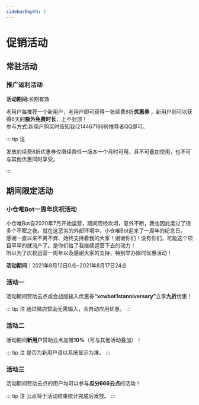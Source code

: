 ```yaml
---
sidebarDepth: 2
---
```

# 促销活动
## 常驻活动
### 推广返利活动

<b>活动期间:</b>长期有效

老用户每推荐一个新用户，老用户即可获得一张续费8折<b>优惠券</B><Badge text="1" type="warning"/> ，新用户则可以获得6天的<b>额外免费时长</b>，上不封顶！  
参与方式:新用户购买时告知我(2144671869)推荐者QQ即可。

::: tip 注
<p><Badge text="1" type="warning"/>发放的续费8折优惠券仅限续费任一版本一个月时可用，且不可叠加使用，也不可与其他优惠同时享受。</p>      
:::


## 期间限定活动


### 小仓唯Bot一周年庆祝活动

小仓唯Bot自2020年7月开始运营，期间历经坎坷，意外不断，我也因此度过了很多个不眠之夜。就在这恶劣的外部环境中，小仓唯Bot迎来了一周年的纪念日。  
感谢一直以来不离不弃、始终支持着我的大家！谢谢你们！没有你们，可能这个项目早早的就流产了。是你们给了我继续运营下去的动力！  
所以为了庆祝运营一周年以及感谢大家的支持，特别举办限时优惠活动！  

<b>活动期间：</b>2021年8月12日0点~2021年8月17日24点

### 活动一 
活动期间赞助云点或会战版输入优惠券<b>“xcwbot1stanniversary”</b>立享<b>九折</b>优惠！

::: tip 注
通过微店赞助无需输入，会自动应用优惠。
:::

### 活动二
活动期间<b>新用户</b>赞助云点加赠<b>10%</b>（可与其他活动叠加）！

::: tip 注
是否为新用户请以系统显示为准。
:::

### 活动三
活动期间赞助云点的用户均可以参与<b>瓜分666云点</b>的活动！

::: tip 注
云点将于活动结束统计完成后发放。
:::


<!--### 小仓唯Bot五一黄金周促销活动

<b>活动期间：</b>2021年5月1日0点~2021年5月5日24点

#### 活动一 <b>赞助赠时长</b>
--------

活动期间赞助均<b>加赠10%</b>的时长，次数不限，版本不限，时长不限！

<template><a-alert message="额外的时长会在充值时自动增加，无需手动操作" type="info" show-icon /></template>

#### 活动二 <b>赞助瓜分额外时长</b>
---------

活动期间进行赞助的，无论是否是第一次赞助，都可以参与平分<b>120天时长</b>的活动！

<template><a-alert
      message="额外的时长将于活动结束后一周内以卡密形式发送到您购买时填写的邮箱中，请注意查收。"
      type="info"
      show-icon
    /></template>

#### 活动三 <b>大额优惠券限时秒杀</b>
---------

5月1日至5日每天零点将举行秒杀活动，最低<b>0.01元</b>即可获得各类大额优惠券，包括：

- <b>0.51折</b>无门槛通用优惠券
- <b>1折</b>无门槛通用优惠券
- <b>5.1折</b>无门槛通用优惠券
- <b>8折</b>无门槛通用优惠券

敬请期待！

<template><a-alert message="优惠券数量有限。" type="info" show-icon /></template>
<p></p>
<template><a-alert message="为确保活动公平，一人五天内最多秒杀两张。" type="warning" show-icon /></template>

<!--
### 小仓唯Bot“庆新年，迎新春”新年庆祝活动
值此新春佳节之际，小仓唯Bot维护组祝您牛年大吉、万事如意、事事顺心！为了庆祝小仓唯Bot运营以来度过的第一个春节，我们将会举办下面一系列的活动：

<b>活动期间</b>:2021年2月11日0点~2021年2月17日24点

#### 活动一
活动期间购买所有商品均享<b>九折</b>*！

<b>*</b> 无需领取优惠券，活动开始时将自动调整价格。

#### 活动二
在春节期间将推出活动期间<b>限定</b>的<b>“牛气冲天”福袋</b>*，购买有可能获得<b>终极版季卡、娱乐版季卡</b>等诸多好礼！

<b>*</b> 福袋将于活动开始时上架，届时可[点击此处](https://shop.xcwbot.com/)或直接前往商店购买。

<b>**</b> 福袋中所有有可能出现的物品如下：  
- 终极版季卡
- 娱乐版季卡
- 会战&实用版季卡
- 终极版月卡
- 会战&实用版月卡
- 娱乐版月卡
- 终极版5天卡
- 会战&实用版5天卡
- 娱乐版5天卡
- 无门槛8折优惠券

#### 活动三
为了庆祝开立Bot以来度过的第一个春节，将在2021年2月17日在官方群中进行抽奖，奖品如下：  
<b>终极版月卡</b> 一张  
<b>娱乐版月卡</b> 一张  
<b>会战&实用版月卡</b> 一张  

敬请期待！

<b>*</b> 可以补\退差价更换为其他版本。


### 小仓唯Bot半周年庆祝活动
::: warning 注意  
这是一个已经过期的活动，当前只作为文章存档存在。  
::: 
12月10日是小仓唯Bot建立的半周年纪念日，感谢一直以来支持我们的各位！为此，我们将会举行一系列庆祝活动，请看:  

<b>活动期间</b>:2020年12月9日0点~2020年12月11日24点  

#### 活动一
全场优惠大放送！

活动期间新用户购买劲享8折，老用户购买也可享受9折优惠！

#### 活动二  
12月10日当天将会推出半周年优惠礼包！  
半周年优惠礼包包括:  
- <b>娱乐版</b> 1个月  
- <b>会战&实用版</b> 1个月  
- <b>终极版月卡8折续费优惠券</b> 1张
  
仅售 <b>14.99元</b>！ 

<b>*</b> 数量有限，欲购从速！   
<b>**</b> 上架时会在群(626463935)内通知。

#### 活动三
为庆祝小仓唯Bot群人数达到250人，12月11日将会从仍在有效期内的群随机抽取一个，赠送25天时长！  
<b>*</b> 抽奖之前时会在群(626463935)内通知。

### 双十一促销活动
::: warning 注意  
这是一个已经过期的活动，当前只作为文章存档存在。  
:::  
<b>活动期间:</b>2020年11月9日0点~2020年11月11日24点

#### 活动一
活动期间<b>全场9折</b>，新老客户<b>均可</b>参与！

#### 活动二
活动期间<b>第11个</b>成功下单购买的(以支付时间为准)将获得<b>11.11元的无门槛优惠券<b>*</b></B>！  

<b>*</b>无门槛优惠券将于活动结束后发放。

#### 活动三
11月10日零点将开启双十一秒杀活动<b>*</b>，终极版月卡<b>低至1元</b>！    
参与秒杀的商品<b>**</b>:  
- 终极版月卡
- 娱乐版月卡
- 会战&实用版月卡  

<b>*</b>在秒杀时间内进入商店页面，选择带有<b>[秒杀]</B>前缀的商品进行购买即可参与秒杀。  
<b>**</b>秒杀商品数量有限。  

#### 活动四
11月11日将在<b>小仓唯の后宫(626463935)群</b>中发放各版本时长卡<b>*</b>，时长从3天到15天不等，敬请期待！

<b>*</b>发放的时间随机，时长也是3~15天的随机时长。

### 金秋特惠促销活动
::: warning 注意  
这是一个已经过期的活动，当前只作为文章存档存在。  
:::  

值此金秋佳节之际，同时为了庆祝共和国建国71周年，小仓唯Bot特别举办特惠促销活动:现在续费或新购可享四重大礼，新用户更可享受折上折，优惠多多！  
详情见下:

<b>活动期间:</b>2020年10月1日0点~2020年10月8日24点

#### 一重礼
截至10月1日零点仍在有效期的用户将免费获赠7天时长！  
参与方式:任何版本皆可参与，将于10月2日统一发放。

#### 二重礼
活动期间新用户购买所有商品皆享9折优惠，老用户升级Bot版本可享8折，续费可享9折，购后还可参与抽奖活动！  
参与方式:购买前私聊我(2144671869)获取优惠券之后下单即可。

#### 三重礼
10月1日20:00将开启秒杀活动，最低0.01元即可抢得豪华版月卡<Badge text="2" type="warning"/>！  
参与方式:在秒杀时间内进入商店页面，选择带有[秒杀]前缀的商品进行购买。

#### 四重礼
活动期间续费或新购的用户将获得特别抽奖机会一次，奖品丰厚！  
参与方式:购买后填写表单，等待开奖。  
奖品设置:豪华版月卡:1名  
标准版月卡:2名  
月卡8折优惠券<Badge text="3" type="warning"/>:5名  
开奖时间:10月9日16:30  
开奖地点:群626463935  
开奖方式:通过群内Bot的骰子功能进行抽选  
奖品发放形式:全额或部分抵用优惠券

::: tip 注
<p><Badge text="1" type="warning"/>发放的续费8折优惠券仅限续费任一版本一个月时可用，且不可叠加使用，也不可与其他优惠同时享受。</p>    
<p><Badge text="2" type="warning"/>秒杀商品数量有限制，因此单个用户抢购的时长(所有版本的总和)不能超过两个月。</p>    
<p><Badge text="3" type="warning"/>发放的月卡8折优惠券仅限购买任一版本月卡时可用，且不可叠加使用。</p>      
:::
-->